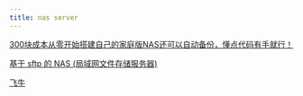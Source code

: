 ```yaml
---
title: nas server
---
```


[300块成本从零开始搭建自己的家庭版NAS还可以自动备份，懂点代码有手就行！](https://juejin.cn/post/7323599971214802956)

[基于 sftp 的 NAS (局域网文件存储服务器)](https://juejin.cn/post/7389081879909482537?searchId=202505291730476CCB35636D4861938B9C)

[飞牛](https://www.fnnas.com/download)